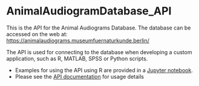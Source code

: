 # AnimalAudiogramDatabase_API
This is the API for the Animal Audiograms Database. The database can be accessed on the web at: https://animalaudiograms.museumfuernaturkunde.berlin/

The API is used for connecting to the database when developing a custom application, such as R, MATLAB, SPSS or Python scripts.
* Examples for using the API using R are provided in a [Jupyter notebook](https://github.com/MfN-Berlin/AnimalAudiogramDatabase_API/blob/main/doc/Animal%20Audiogram%20Database%20usage%20examples.ipynb).
* Please see the [API documentation](https://github.com/MfN-Berlin/AnimalAudiogramDatabase_API/wiki/API-documentation) for usage details 
